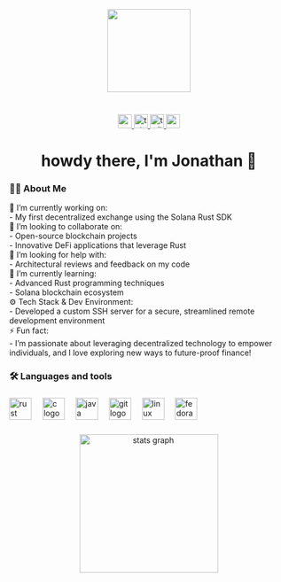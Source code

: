 <div align="center">
  <img height="150" src="https://custom-doodle.com/wp-content/uploads/doodle/adventure-time-gunter-dancing-pixel/adventure-time-gunter-dancing-pixel-doodle.gif"  />
</div>

###

<br clear="both">

<div align="center">
  <a href="mailto:jo011293@ucf.edu" target="_blank">
    <img src="https://img.shields.io/static/v1?message=Email&logo=gmail&label=&color=D14836&logoColor=white&labelColor=&style=for-the-badge" height="25" alt="gmail logo"  />
  </a>
  <a href="https://leetcode.com/u/heckapack/" target="_blank">
    <img src="https://img.shields.io/static/v1?message=LeetCode&logo=tutanota&label=&color=840010&logoColor=white&labelColor=&style=for-the-badge" height="25" alt="tutanota logo"  />
  </a>
  <a href="https://x.com/TangetCipher" target="_blank">
    <img src="https://img.shields.io/static/v1?message=Twitter&logo=twitter&label=&color=1DA1F2&logoColor=white&labelColor=&style=for-the-badge" height="25" alt="twitter logo"  />
  </a>
  <a href="https://medium.com/@TangentCipher" target="_blank">
    <img src="https://img.shields.io/static/v1?message=Medium&logo=medium&label=&color=12100E&logoColor=white&labelColor=&style=for-the-badge" height="25" alt="medium logo"  />
  </a>
</div>

###

<h1 align="center">howdy there, I'm Jonathan 👋</h1>

###

<h3 align="left">👩‍💻  About Me</h3>

<p align="left">🔭 I’m currently working on:<br>- My first decentralized exchange using the Solana Rust SDK<br>👯 I’m looking to collaborate on:<br>- Open-source blockchain projects<br>- Innovative DeFi applications that leverage Rust<br>🤝 I’m looking for help with:<br> - Architectural reviews and feedback on my code<br>🌱 I’m currently learning:<br>- Advanced Rust programming techniques<br>- Solana blockchain ecosystem<br>⚙️ Tech Stack & Dev Environment:<br>- Developed a custom SSH server for a secure, streamlined remote development environment<br>⚡ Fun fact:<br>- I’m passionate about leveraging decentralized technology to empower individuals, and I love exploring new ways to future-proof finance!</p>

###

<h3 align="left">🛠 Languages and tools</h3>

###

<div align="left">
  <img src="https://cdn.jsdelivr.net/gh/devicons/devicon/icons/rust/rust-original.svg" height="40" alt="rust logo"  />
  <img width="12" />
  <img src="https://cdn.jsdelivr.net/gh/devicons/devicon/icons/c/c-original.svg" height="40" alt="c logo"  />
  <img width="12" />
  <img src="https://cdn.jsdelivr.net/gh/devicons/devicon/icons/java/java-original.svg" height="40" alt="java logo"  />
  <img width="12" />
  <img src="https://cdn.jsdelivr.net/gh/devicons/devicon/icons/git/git-original.svg" height="40" alt="git logo"  />
  <img width="12" />
  <img src="https://cdn.jsdelivr.net/gh/devicons/devicon/icons/linux/linux-original.svg" height="40" alt="linux logo"  />
  <img width="12" />
  <img src="https://cdn.jsdelivr.net/gh/devicons/devicon/icons/fedora/fedora-original.svg" height="40" alt="fedora logo"  />
</div>

###

<div align="center">
  <img src="https://github-readme-stats.vercel.app/api?username=nonceferatu&hide_title=false&hide_rank=false&show_icons=true&include_all_commits=true&count_private=true&disable_animations=false&theme=midnight-purple&locale=en&hide_border=false&order=1" height="250" alt="stats graph"  />
</div>
